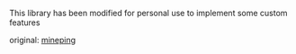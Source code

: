 This library has been modified for personal use to implement some custom features

original: [mineping](https://github.com/minescope/mineping)
